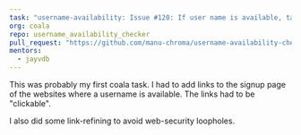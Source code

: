 ```yaml
---
task: "username-availability: Issue #120: If user name is available, take user to the Sign Up page"
org: coala
repo: username_availability_checker
pull_request: "https://github.com/manu-chroma/username-availability-checker/pull/128"
mentors:
  - jayvdb
---
```


This was probably my first coala task. I had to add links to the signup page of the websites where a username is available. The links had to be "clickable". 

I also did some link-refining to avoid web-security loopholes.
